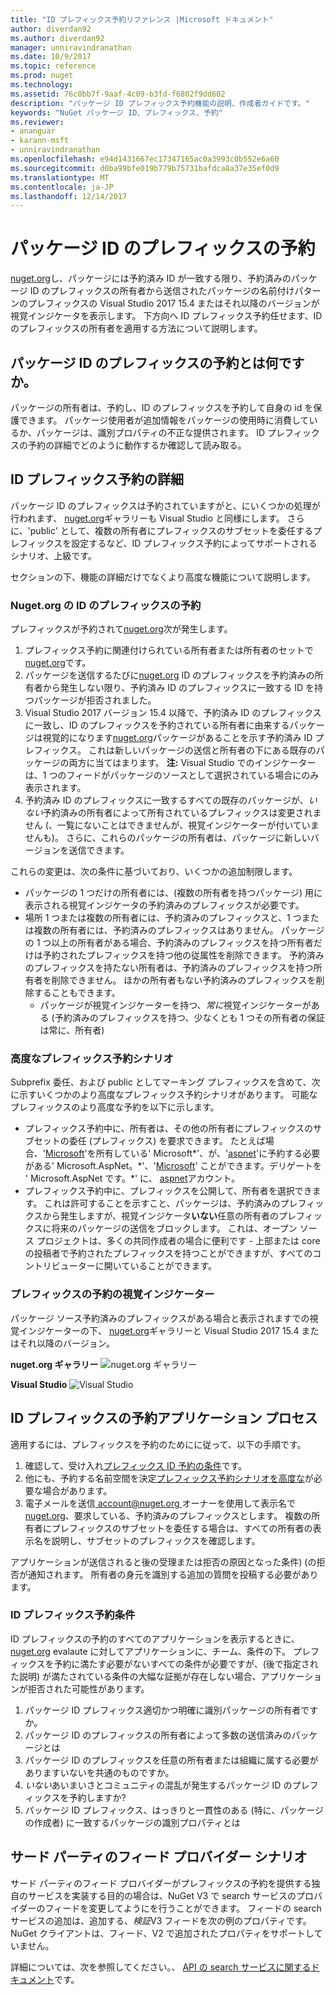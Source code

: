 ```yaml
---
title: "ID プレフィックス予約リファレンス |Microsoft ドキュメント"
author: diverdan92
ms.author: diverdan92
manager: unniravindranathan
ms.date: 10/9/2017
ms.topic: reference
ms.prod: nuget
ms.technology: 
ms.assetid: 76c0bb7f-9aaf-4c09-b3fd-f6802f9dd602
description: "パッケージ ID プレフィックス予約機能の説明、作成者ガイドです。"
keywords: "NuGet パッケージ ID、プレフィックス、予約"
ms.reviewer:
- ananguar
- karann-msft
- unniravindranathan
ms.openlocfilehash: e94d1431667ec17347165ac0a3993c0b552e6a60
ms.sourcegitcommit: d0ba99bfe019b779b75731bafdca8a37e35ef0d9
ms.translationtype: MT
ms.contentlocale: ja-JP
ms.lasthandoff: 12/14/2017
---
```

# <a name="package-id-prefix-reservation"></a>パッケージ ID のプレフィックスの予約
[nuget.org](https://www.nuget.org/)し、パッケージには予約済み ID が一致する限り、予約済みのパッケージ ID のプレフィックスの所有者から送信されたパッケージの名前付けパターンのプレフィックスの Visual Studio 2017 15.4 またはそれ以降のバージョンが視覚インジケータを表示します。 下方向へ ID プレフィックス予約任せます、ID のプレフィックスの所有者を適用する方法について説明します。

## <a name="what-is-package-id-prefix-reservation"></a>パッケージ ID のプレフィックスの予約とは何ですか。
パッケージの所有者は、予約し、ID のプレフィックスを予約して自身の id を保護できます。 パッケージ使用者が追加情報をパッケージの使用時に消費しているか、パッケージは、識別プロパティの不正な提供されます。 ID プレフィックスの予約の詳細でどのように動作するか確認して読み取る。

## <a name="id-prefix-reservation-details"></a>ID プレフィックス予約の詳細 
パッケージ ID のプレフィックスは予約されていますがと、にいくつかの処理が行われます、 [nuget.org](https://www.nuget.org/)ギャラリーも Visual Studio と同様にします。 さらに、'public' として、複数の所有者にプレフィックスのサブセットを委任するプレフィックスを設定するなど、ID プレフィックス予約によってサポートされるシナリオ、上級です。

セクションの下、機能の詳細だけでなくより高度な機能について説明します。

### <a name="id-prefix-reservation-on-nugetorg"></a>Nuget.org の ID のプレフィックスの予約
プレフィックスが予約されて[nuget.org](https://www.nuget.org/)次が発生します。
1. プレフィックス予約に関連付けられている所有者または所有者のセットで[nuget.org](https://www.nuget.org/)です。 
2. パッケージを送信するたびに[nuget.org](https://www.nuget.org/) ID のプレフィックスを予約済みの所有者から発生しない限り、予約済み ID のプレフィックスに一致する ID を持つパッケージが拒否されました。
3. Visual Studio 2017 バージョン 15.4 以降で、予約済み ID のプレフィックスに一致し、ID のプレフィックスを予約されている所有者に由来するパッケージは視覚的になります[nuget.org](https://www.nuget.org/)パッケージがあることを示す予約済み ID プレフィックス。 これは新しいパッケージの送信と所有者の下にある既存のパッケージの両方に当てはまります。 **注:** Visual Studio でのインジケーターは、1 つのフィードがパッケージのソースとして選択されている場合にのみ表示されます。 
4. 予約済み ID のプレフィックスに一致するすべての既存のパッケージが、*いない*予約済みの所有者によって所有されているプレフィックスは変更されません (、一覧にないことはできませんが、視覚インジケーターが付いていませんも)。 さらに、これらのパッケージの所有者は、パッケージに新しいバージョンを送信できます。

これらの変更は、次の条件に基づいており、いくつかの追加制限します。
* パッケージの 1 つだけの所有者には、(複数の所有者を持つパッケージ) 用に表示される視覚インジケータの予約済みのプレフィックスが必要です。
* 場所 1 つまたは複数の所有者には、予約済みのプレフィックスと、1 つまたは複数の所有者には、予約済みのプレフィックスはありません。 パッケージの 1 つ以上の所有者がある場合、予約済みのプレフィックスを持つ所有者だけは予約されたプレフィックスを持つ他の従属性を削除できます。 予約済みのプレフィックスを持たない所有者は、予約済みのプレフィックスを持つ所有者を削除できません。 ほかの所有者もない予約済みのプレフィックスを削除することもできます。
  * パッケージが視覚インジケーターを持つ、*常に*視覚インジケーターがある (予約済みのプレフィックスを持つ、少なくとも 1 つその所有者の保証は常に、所有者)

### <a name="advanced-prefix-reservation-scenarios"></a>高度なプレフィックス予約シナリオ
Subprefix 委任、および public としてマーキング プレフィックスを含めて、次に示すいくつかのより高度なプレフィックス予約シナリオがあります。 可能なプレフィックスのより高度な予約を以下に示します。 

* プレフィックス予約中に、所有者は、その他の所有者にプレフィックスのサブセットの委任 (プレフィックス) を要求できます。 たとえば場合、'[Microsoft](https://www.nuget.org/profiles/microsoft)'を所有している' Microsoft\*'、が、'[aspnet](https://www.nuget.org/profiles/aspnet)'に予約する必要がある' Microsoft.AspNet。\*'、'[Microsoft](https://www.nuget.org/profiles/microsoft)' ことができます。デリゲートを ' Microsoft.AspNet です。\*' に、 [aspnet](https://www.nuget.org/profiles/aspnet)アカウント。
*  プレフィックス予約中に、プレフィックスを公開して、所有者を選択できます。 これは許可することを示すこと、パッケージは、予約済みのプレフィックスから発生しますが、視覚インジケータ**いない**任意の所有者のプレフィックスに将来のパッケージの送信をブロックします。 これは、オープン ソース プロジェクトは、多くの共同作成者の場合に便利です - 上部または core の投稿者で予約されたプレフィックスを持つことができますが、すべてのコントリビューターに開いていることができます。 

### <a name="prefix-reservation-visual-indicator"></a>プレフィックスの予約の視覚インジケーター
パッケージ ソース予約済みのプレフィックスがある場合と表示されますでの視覚インジケーターの下、 [nuget.org](https://www.nuget.org/)ギャラリーと Visual Studio 2017 15.4 またはそれ以降のバージョン。

**nuget.org ギャラリー**
![nuget.org ギャラリー](media/nuget-gallery-reserved-prefix.png)

**Visual Studio**
![Visual Studio](media/visual-studio-reserved-prefix.png)

## <a name="id-prefix-reservation-application-process"></a>ID プレフィックスの予約アプリケーション プロセス
適用するには、プレフィックスを予約のためにに従って、以下の手順です。 
1. 確認して、受け入れ[プレフィックス ID 予約の条件](#id-prefix-reservation-criteria)です。
2. 他にも、予約する名前空間を決定[プレフィックス予約シナリオを高度な](#advanced-prefix-reservation-scenarios)が必要な場合があります。
3. 電子メールを送信[ account@nuget.org ](mailto:account@nuget.org)オーナーを使用して表示名で[nuget.org](https://www.nuget.org/)、要求している、予約済みのプレフィックスとします。 複数の所有者にプレフィックスのサブセットを委任する場合は、すべての所有者の表示名を説明し、サブセットのプレフィックスを確認します。

アプリケーションが送信されると後の受理または拒否の原因となった条件) (の拒否が通知されます。 所有者の身元を識別する追加の質問を投稿する必要があります。 

### <a name="id-prefix-reservation-criteria"></a>ID プレフィックス予約条件
ID プレフィックスの予約のすべてのアプリケーションを表示するときに、 [nuget.org](https://www.nuget.org/) evalaute に対してアプリケーションに、チーム、条件の下。 プレフィックスを予約に満たす必要がないすべての条件が必要ですが、(後で指定された説明) が満たされている条件の大幅な証拠が存在しない場合、アプリケーションが拒否された可能性があります。
1. パッケージ ID プレフィックス適切かつ明確に識別パッケージの所有者ですか。
2. パッケージ ID のプレフィックスの所有者によって多数の送信済みのパッケージとは
3. パッケージ ID のプレフィックスを任意の所有者または組織に属する必要がありますいないを共通のものですか。
4. *いない*あいまいさとコミュニティの混乱が発生するパッケージ ID のプレフィックスを予約しますか?
5. パッケージ ID プレフィックス、はっきりと一貫性のある (特に、パッケージの作成者) に一致するパッケージの識別プロパティとは

## <a name="3rd-party-feed-provider-scenarios"></a>サード パーティのフィード プロバイダー シナリオ
サード パーティのフィード プロバイダーがプレフィックスの予約を提供する独自のサービスを実装する目的の場合は、NuGet V3 で search サービスのプロバイダーのフィードを変更してようにを行うことができます。 フィードの search サービスの追加は、追加する、*検証*V3 フィードを次の例のプロパティです。 NuGet クライアントは、フィード、V2 で追加されたプロパティをサポートしていません。

詳細については、次を参照してください。、 [API の search サービスに関するドキュメント](../api/search-query-service-resource.md)です。

